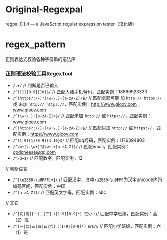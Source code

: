 # Original-Regexpal
regpal 0.1.4 — a JavaScript regular expression tester（汉化版）
# regex_pattern
正则表达式校验各种字符串的语法库
### 正则语法校验工具[RegexTool](http://regex.gioov.net)
- `/.+/` // 判断是否已输入
- `/^1{1}[0-9]{10}$/` //  匹配大陆手机号码，匹配实例：18869923333
- `/^(https?://)?(\w+\.)+[a-zA-Z]+$/` // 匹配全部可能 加 `http:// https://`  或 未加 `http:// https://`，匹配实例：http://www.gioov.com ，www.gioov.com
- `/^(\w+\.)+[a-zA-Z]+$/` // 匹配未加 `http://` 或 `https://`，匹配实例：www.gioov.com
- `/^(https?://)+(\w+\.)+[a-zA-Z]+$/` // 匹配只加 `http://` 或 `https://`，匹配实例：https://www.gioov.com
- `/^[1-9]{1}[0-9]{4,10}$/` // 匹配qq号码，匹配实例：1176394803
- `/^\w+(\.\w+)?@\w+.+[a-zA-Z]$/` // 匹配email，匹配实例：godcheese@qq.com
- `/^\d+$/` // 匹配数字，匹配实例：12

 // 判断语言
- `/^[\u2E80-\u9FFF]+$/` // 匹配汉字，其中`\u2E80-\u9FFF`为汉字unicode内码编码区间，匹配实例：中国
- `/^[a-zA-Z]$/` // 匹配英文字母，匹配实例：abc

// 其它
- `/^[初|高][一|二|三]（[1-9][0-9]*）班$/u` // 匹配中学班级，匹配实例：高（2）班
- `/^[一|二|三|四|五|六]（[1-9][0-9]*）班$/u` // 匹配小学班级，匹配实例：六（1）班
